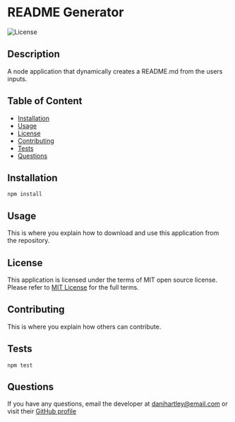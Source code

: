# README Generator
 
  ![License](https://img.shields.io/badge/license-MIT-informational)

  ## Description
  A node application that dynamically creates a README.md from the users inputs. 

  ## Table of Content
  - [Installation](#installation)
  - [Usage](#usage)
  - [License](#license)
  - [Contributing](#contributing)
  - [Tests](#tests)
  - [Questions](#questions)
  
  ## Installation
    npm install

  ## Usage 
  This is where you explain how to download and use this application from the repository.

  ## License
  This application is licensed under the terms of MIT open source license. 
  Please refer to [MIT License](https://choosealicense.com/licenses/mit) for the full terms.



  ## Contributing
  This is where you explain how others can contribute.

  ## Tests
    npm test

  ## Questions
  If you have any questions, email the developer at <danihartley@email.com> or visit their [GitHub profile](http://github.com/dani-hartley)
  